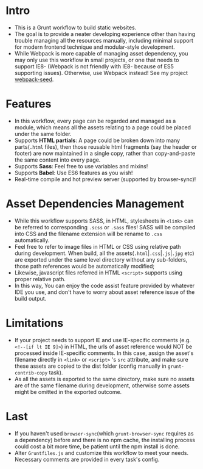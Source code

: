 # Intro
- This is a Grunt workflow to build static websites.     
- The goal is to provide a neater developing experience other than having trouble managing all the resources manually, including minimal support for modern frontend technique and modular-style development.      
- While Webpack is more capable of managing asset dependency, you may only use this workflow in small projects, or one that needs to support IE8- (Webpack is not friendly with IE8- because of ES5 supporting issues). Otherwise, use Webpack instead! See my project [webpack-seed](https://github.com/ben-yip/webpack-seed).

# Features
- In this workflow, every page can be regarded and managed as a module, which means all the assets relating to a page could be placed under the same folder.
- Supports **HTML partials**: A page could be broken down into many parts(`.html` files), then those reusable html fragments (say the header or footer) are now maintained in a single copy, rather than copy-and-paste the same content into every page.
- Supports **Sass**: Feel free to use variables and mixins!
- Supports **Babel**: Use ES6 features as you wish!
- Real-time compile and hot preview server (supported by browser-sync)! 

# Asset Dependencies Management
- While this workflow supports SASS, in HTML, stylesheets in `<link>` can be referred to corresponding `.scss` or `.sass` files! SASS will be compiled into CSS and the filename extension will be rename to `.css` automatically.
- Feel free to refer to image files in HTML or CSS using relative path during development. When build, all the assets(`.html`|`.css`|`.js`|`.jpg` etc) are exported under the same level directory without any sub-folders, those path references would be automatically modified;
- Likewise, javascript files referred in HTML `<script>` supports using proper relative path.
- In this way, You can enjoy the code assist feature provided by whatever IDE you use, and don't have to worry about asset reference issue of the build output.

# Limitations
- If your project needs to support IE and use IE-specific comments (e.g. `<!--[if lt IE 9]>`) in HTML, the urls of asset reference would NOT be processed inside IE-specific comments. In this case, assign the asset's filename directly in `<link>` or `<script>` 's `src` attribute, and make sure these assets are copied to the dist folder (config manually in `grunt-contrib-copy` task).
- As all the assets is exported to the same directory, make sure no assets are of the same filename during development, otherwise some assets might be omitted in the exported outcome.

# Last
- If you haven't used `browser-sync`(which `grunt-browser-sync` requires as a dependency)  before and there is no npm cache, the installing process could cost a bit more time, be patient until the npm install is done.
- Alter `Gruntfiles.js` and customize this workflow to meet your needs. Necessary comments are provided in every task's config.